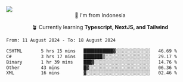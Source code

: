
<img align = "center" src="https://readme-typing-svg.herokuapp.com?font=Fira+Code&size=25&pause=1000&color=00F713&center=true&vCenter=true&random=false&width=850&height=70&lines=Hi+There+%F0%9F%91%8B%2C+Im+Julian+Caesar;"/>
<br>

<div align = "center">
  📌 I'm from Indonesia
  
  🪴 Currently learning **Typescript, NextJS, and Tailwind**
</div>

<!--START_SECTION:waka-->

```txt
From: 11 August 2024 - To: 18 August 2024

CSHTML       5 hrs 15 mins   ███████████▓░░░░░░░░░░░░░   46.69 %
C#           3 hrs 17 mins   ███████▒░░░░░░░░░░░░░░░░░   29.17 %
Binary       1 hr 39 mins    ███▓░░░░░░░░░░░░░░░░░░░░░   14.76 %
Other        43 mins         █▓░░░░░░░░░░░░░░░░░░░░░░░   06.36 %
XML          16 mins         ▓░░░░░░░░░░░░░░░░░░░░░░░░   02.46 %
```

<!--END_SECTION:waka-->
